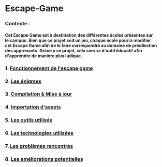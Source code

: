 # Escape-Game

### Contexte :
#### Cet Escape Game est à destination des différentes écoles présentes sur le campus. Bien que ce projet soit un jeu, chaque école pourra modifier cet Escape Game afin de le faire correspondre au domaine de prédilection des apprenants. Grâce à ce projet, cela servira d'outil éducatif afin d'apprendre de manière plus ludique. 

### 1. [Fonctionnement de l'escape game](/ressources/fonctionnement_jeu.md)
### 2. [Les énigmes](/ressources/Enigmes.md)
### 3. [Compilation & Mise à jour](/ressources/Compilation_&_Mise_à_jour.md)
### 4. [Importation d'assets](/ressources/importation_assets.md)
### 5. [Les outils utilisés](/ressources/OutilsUtilisés.md)
### 6. [Les technologies utilisées](/ressources/TechnologiesUtilisées.md)
### 7. [Les problèmes rencontrés](/ressources/ProblèmesRencontrés.md)
### 8. [Les améliorations potentielles](/ressources/Améliorationspotentielles.md)
